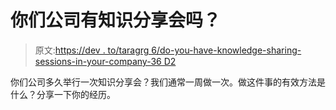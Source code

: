 # 你们公司有知识分享会吗？

> 原文:[https://dev . to/taragrg 6/do-you-have-knowledge-sharing-sessions-in-your-company-36 D2](https://dev.to/taragrg6/do-you-have-knowledge-sharing-sessions-in-your-company-36d2)

你们公司多久举行一次知识分享会？我们通常一周做一次。做这件事的有效方法是什么？分享一下你的经历。